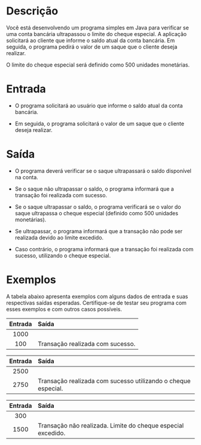 # Descrição

Você está desenvolvendo um programa simples em Java para verificar se uma conta bancária ultrapassou o limite do cheque especial. A aplicação solicitará ao cliente que informe o saldo atual da conta bancária. Em seguida, o programa pedirá o valor de um saque que o cliente deseja realizar.

O limite do cheque especial será definido como 500 unidades monetárias.

# Entrada

* O programa solicitará ao usuário que informe o saldo atual da conta bancária.

* Em seguida, o programa solicitará o valor de um saque que o cliente deseja realizar.

# Saída
* O programa deverá verificar se o saque ultrapassará o saldo disponível na conta.

* Se o saque não ultrapassar o saldo, o programa informará que a transação foi realizada com sucesso.

* Se o saque ultrapassar o saldo, o programa verificará se o valor do saque ultrapassa o cheque especial (definido como 500 unidades monetárias).

* Se ultrapassar, o programa informará que a transação não pode ser realizada devido ao limite excedido.

* Caso contrário, o programa informará que a transação foi realizada com sucesso, utilizando o cheque especial.

# Exemplos

A tabela abaixo apresenta exemplos com alguns dados de entrada e suas respectivas saídas esperadas. Certifique-se de testar seu programa com esses exemplos e com outros casos possíveis.

Entrada	   | Saída
:--------: | :--------
1000       |
100        | Transação realizada com sucesso.

Entrada	   | Saída
:--------: | :--------
2500       |
2750       | Transação realizada com sucesso utilizando o cheque especial.

Entrada	   | Saída
:--------: | :--------
300        |
1500       | Transação não realizada. Limite do cheque especial excedido.


